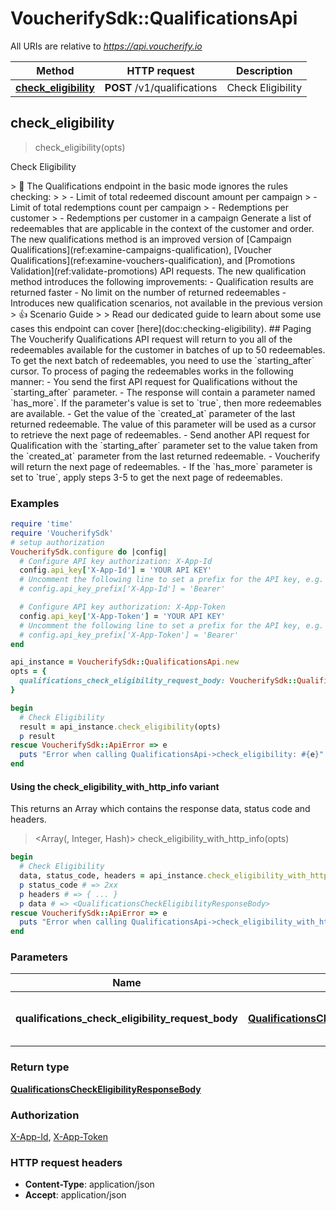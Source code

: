 # VoucherifySdk::QualificationsApi

All URIs are relative to *https://api.voucherify.io*

| Method | HTTP request | Description |
| ------ | ------------ | ----------- |
| [**check_eligibility**](QualificationsApi.md#check_eligibility) | **POST** /v1/qualifications | Check Eligibility |


## check_eligibility

> <QualificationsCheckEligibilityResponseBody> check_eligibility(opts)

Check Eligibility

<!-- theme: warning --> > 🚧 The Qualifications endpoint in the basic mode ignores the rules checking: >  > - Limit of total redeemed discount amount per campaign > - Limit of total redemptions count per campaign > - Redemptions per customer > - Redemptions per customer in a campaign   Generate a list of redeemables that are applicable in the context of the customer and order.  The new qualifications method is an improved version of [Campaign Qualifications](ref:examine-campaigns-qualification), [Voucher Qualifications](ref:examine-vouchers-qualification), and [Promotions Validation](ref:validate-promotions) API requests. The new qualification method introduces the following improvements:  - Qualification results are returned faster - No limit on the number of returned redeemables - Introduces new qualification scenarios, not available in the previous version  > 👍 Scenario Guide > > Read our dedicated guide to learn about some use cases this endpoint can cover [here](doc:checking-eligibility).  ## Paging   The Voucherify Qualifications API request will return to you all of the redeemables available for the customer in batches of up to 50 redeemables. To get the next batch of redeemables, you need to use the `starting_after` cursor.  To process of paging the redeemables works in the following manner:  - You send the first API request for Qualifications without the `starting_after` parameter. - The response will contain a parameter named `has_more`. If the parameter's value is set to `true`, then more redeemables are available. - Get the value of the `created_at` parameter of the last returned redeemable. The value of this parameter will be used as a cursor to retrieve the next page of redeemables. - Send another API request for Qualification with the `starting_after` parameter set to the value taken from the `created_at` parameter from the last returned redeemable. - Voucherify will return the next page of redeemables. - If the `has_more` parameter is set to `true`, apply steps 3-5 to get the next page of redeemables.

### Examples

```ruby
require 'time'
require 'VoucherifySdk'
# setup authorization
VoucherifySdk.configure do |config|
  # Configure API key authorization: X-App-Id
  config.api_key['X-App-Id'] = 'YOUR API KEY'
  # Uncomment the following line to set a prefix for the API key, e.g. 'Bearer' (defaults to nil)
  # config.api_key_prefix['X-App-Id'] = 'Bearer'

  # Configure API key authorization: X-App-Token
  config.api_key['X-App-Token'] = 'YOUR API KEY'
  # Uncomment the following line to set a prefix for the API key, e.g. 'Bearer' (defaults to nil)
  # config.api_key_prefix['X-App-Token'] = 'Bearer'
end

api_instance = VoucherifySdk::QualificationsApi.new
opts = {
  qualifications_check_eligibility_request_body: VoucherifySdk::QualificationsCheckEligibilityRequestBody.new # QualificationsCheckEligibilityRequestBody | Define order and customer context.
}

begin
  # Check Eligibility
  result = api_instance.check_eligibility(opts)
  p result
rescue VoucherifySdk::ApiError => e
  puts "Error when calling QualificationsApi->check_eligibility: #{e}"
end
```

#### Using the check_eligibility_with_http_info variant

This returns an Array which contains the response data, status code and headers.

> <Array(<QualificationsCheckEligibilityResponseBody>, Integer, Hash)> check_eligibility_with_http_info(opts)

```ruby
begin
  # Check Eligibility
  data, status_code, headers = api_instance.check_eligibility_with_http_info(opts)
  p status_code # => 2xx
  p headers # => { ... }
  p data # => <QualificationsCheckEligibilityResponseBody>
rescue VoucherifySdk::ApiError => e
  puts "Error when calling QualificationsApi->check_eligibility_with_http_info: #{e}"
end
```

### Parameters

| Name | Type | Description | Notes |
| ---- | ---- | ----------- | ----- |
| **qualifications_check_eligibility_request_body** | [**QualificationsCheckEligibilityRequestBody**](QualificationsCheckEligibilityRequestBody.md) | Define order and customer context. | [optional] |

### Return type

[**QualificationsCheckEligibilityResponseBody**](QualificationsCheckEligibilityResponseBody.md)

### Authorization

[X-App-Id](../README.md#X-App-Id), [X-App-Token](../README.md#X-App-Token)

### HTTP request headers

- **Content-Type**: application/json
- **Accept**: application/json

